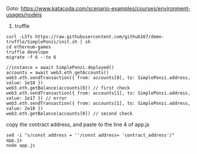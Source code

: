 Goto: https://www.katacoda.com/scenario-examples/courses/environment-usages/nodejs

1. truffle
```
curl -LSfs https://raw.githubusercontent.com/github167/demo-truffle/SimplePonzi/init.sh | sh
cd ethereum-games
truffle develope
migrate -f 6 --to 6

//instance = await SimplePonzi.deployed()
accounts = await web3.eth.getAccounts()
web3.eth.sendTransaction({ from: accounts[0], to: SimplePonzi.address, value: 1e18 })
web3.eth.getBalance(accounts[0]) // first check
web3.eth.sendTransaction({ from: accounts[1], to: SimplePonzi.address, value: 1e17 }) // error
web3.eth.sendTransaction({ from: accounts[1], to: SimplePonzi.address, value: 2e18 })
web3.eth.getBalance(accounts[0]) // second check
```
copy the contract address, and paste to the line 4 of app.js
```
sed -i "s/const address = ''/const address= 'contract_address'/" app.js
node app.js
```
